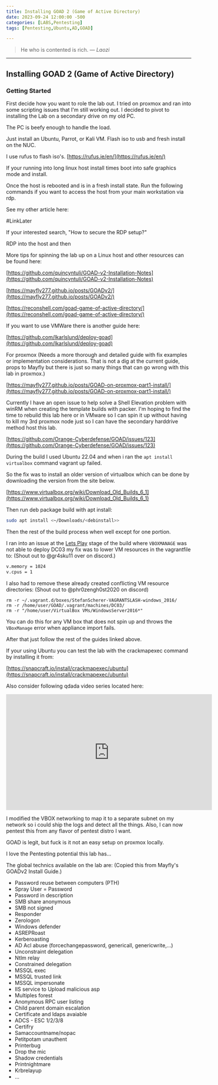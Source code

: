 ```yaml
---
title: Installing GOAD 2 (Game of Active Directory)
date: 2023-09-24 12:00:00 -500
categories: [LABS,Pentesting]
tags: [Pentesting,Ubuntu,AD,GOAD]

---
```


> He who is contented is rich.
> — <cite>Laozi</cite>

---

## Installing GOAD 2 (Game of Active Directory)

### Getting Started

First decide how you want to role the lab out. I tried on proxmox and ran into some scripting issues that I'm still working out. I decided to pivot to installing the Lab on a secondary drive on my old PC. 

The PC is beefy enough to handle the load. 

Just install an Ubuntu, Parrot, or Kali VM. Flash iso to usb and fresh install on the NUC. 

I use rufus to flash iso's.
[https://rufus.ie/en/](https://rufus.ie/en/)

If your running into long linux host install times boot into safe graphics mode and install. 

Once the host is rebooted and is in a fresh install state. Run the following commands if you want to access the host from your main workstation via rdp. 

See my other article here:

#LinkLater

If your interested search, "How to secure the RDP setup?"

RDP into the host and then 

More tips for spinning the lab up on a Linux host and other resources can be found here: 

[https://github.com/quincyntuli/GOAD-v2-Installation-Notes](https://github.com/quincyntuli/GOAD-v2-Installation-Notes)

[https://mayfly277.github.io/posts/GOADv2/](https://mayfly277.github.io/posts/GOADv2/)

[https://reconshell.com/goad-game-of-active-directory/](https://reconshell.com/goad-game-of-active-directory/)


If you want to use VMWare there is another guide here:

[https://github.com/lkarlslund/deploy-goad](https://github.com/lkarlslund/deploy-goad)

For proxmox (Needs a more thorough and detailed guide with fix examples or implementation considerations. That is not a dig at the current guide, props to Mayfly but there is just so many things that can go wrong with this lab in proxmox.) 

[https://mayfly277.github.io/posts/GOAD-on-proxmox-part1-install/](https://mayfly277.github.io/posts/GOAD-on-proxmox-part1-install/)

Currently I have an open issue to help solve a Shell Elevation problem with winRM when creating the template builds with packer. I'm hoping to find the time to rebuild this lab here or in VMware so I can spin it up without having to kill my 3rd proxmox node just so I can have the secondary harddrive method host this lab. 

[https://github.com/Orange-Cyberdefense/GOAD/issues/123](https://github.com/Orange-Cyberdefense/GOAD/issues/123)


During the build I used Ubuntu 22.04 and when i ran the `apt install virtualbox` command vagrant up failed. 

So the fix was to install an older version of virtualbox which can be done by downloading the version from the site below. 

[https://www.virtualbox.org/wiki/Download_Old_Builds_6_1](https://www.virtualbox.org/wiki/Download_Old_Builds_6_1)

Then run deb package build with apt install:

```bash
sudo apt install <~/Downloads/<debinstall>>
```

Then the rest of the build process when well except for one portion. 

I ran into an issue at the [Lets Play](https://github.com/quincyntuli/GOAD-v2-Installation-Notes#13-lets-play) stage of the build where `VBOXMANAGE` was not able to deploy DC03 my fix was to lower VM resources in the vagrantfile to: (Shout out to @gr4sku11 over on discord.)

```bash
v.memory = 1024
v.cpus = 1
```

I also had to remove these already created conflicting VM resource directories: (Shout out to @phr0zengh0st2020 on discord) 

```basb
rm -r ~/.vagrant.d/boxes/StefanScherer-VAGRANTSLASH-windows_2016/
rm -r /home/user/GOAD/.vagrant/machines/DC03/
rm -r "/home/user/VirtualBox VMs/WindowsServer2016*"
```

You can do this for any VM box that does not spin up and throws the `VBoxManage` error when appliance import fails.

After that just follow the rest of the guides linked above. 

If your using Ubuntu you can test the lab with the crackmapexec command by installing it from:

[https://snapcraft.io/install/crackmapexec/ubuntu](https://snapcraft.io/install/crackmapexec/ubuntu)

Also consider following qdada video series located here:

<iframe width="560" height="315" src="https://www.youtube.com/embed/videoseries?si=hDitx0MCP15zF0kr&amp;list=PLMl69W33-fZVO15OG1p_3RtSS8Bes4DHB" title="YouTube video player" frameborder="0" allow="accelerometer; autoplay; clipboard-write; encrypted-media; gyroscope; picture-in-picture; web-share" allowfullscreen></iframe>

I modified the VBOX networking to map it to a separate subnet on my network so i could ship the logs and detect all the things. Also, I can now pentest this from any flavor of pentest distro I want. 

GOAD is legit, but fuck is it not an easy setup on proxmox locally. 

I love the Pentesting potential this lab has...

The global technics available on the lab are: 
(Copied this from Mayfly's GOADv2 Install Guide.)

- Password reuse between computers (PTH)
- Spray User = Password
- Password in description
- SMB share anonymous
- SMB not signed
- Responder
- Zerologon
- Windows defender
- ASREPRoast
- Kerberoasting
- AD Acl abuse (forcechangepassword, genericall, genericwrite,…)
- Unconstraint delegation
- Ntlm relay
- Constrained delegation
- MSSQL exec
- MSSQL trusted link
- MSSQL impersonate
- IIS service to Upload malicious asp
- Multiples forest
- Anonymous RPC user listing
- Child parent domain escalation
- Certificate and ldaps avaiable
- ADCS - ESC 1/2/3/8
- Certifry
- Samaccountname/nopac
- Petitpotam unauthent
- Printerbug
- Drop the mic
- Shadow credentials
- Printnightmare
- Krbrelayup
- …














